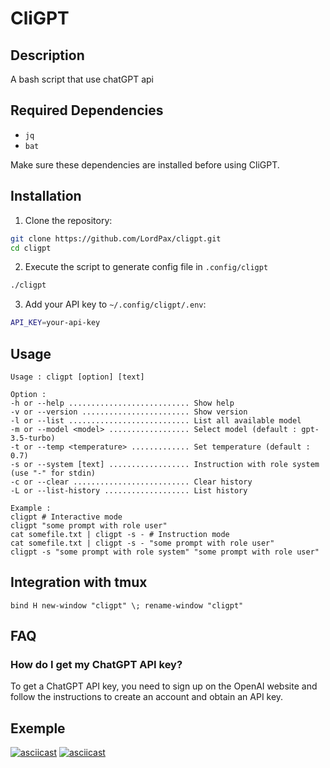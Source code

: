 # CliGPT

## Description

A bash script that use chatGPT api

## Required Dependencies

-   `jq`
-   `bat`

Make sure these dependencies are installed before using CliGPT.

## Installation

1. Clone the repository:

```bash
git clone https://github.com/LordPax/cligpt.git
cd cligpt
```

2. Execute the script to generate config file in `.config/cligpt`

```bash
./cligpt
```

3. Add your API key to `~/.config/cligpt/.env`:

```bash
API_KEY=your-api-key
```

## Usage

```
Usage : cligpt [option] [text]

Option :
-h or --help ........................... Show help
-v or --version ........................ Show version
-l or --list ........................... List all available model
-m or --model <model> .................. Select model (default : gpt-3.5-turbo)
-t or --temp <temperature> ............. Set temperature (default : 0.7)
-s or --system [text] .................. Instruction with role system (use "-" for stdin)
-c or --clear .......................... Clear history
-L or --list-history ................... List history

Example :
cligpt # Interactive mode
cligpt "some prompt with role user"
cat somefile.txt | cligpt -s - # Instruction mode
cat somefile.txt | cligpt -s - "some prompt with role user"
cligpt -s "some prompt with role system" "some prompt with role user"
```

## Integration with tmux

```
bind H new-window "cligpt" \; rename-window "cligpt"
```

## FAQ

### How do I get my ChatGPT API key?

To get a ChatGPT API key, you need to sign up on the OpenAI website and follow the instructions to create an account and obtain an API key.

## Exemple

[![asciicast](https://asciinema.org/a/568168.svg)](https://asciinema.org/a/568168)
[![asciicast](https://asciinema.org/a/568170.svg)](https://asciinema.org/a/568170)
